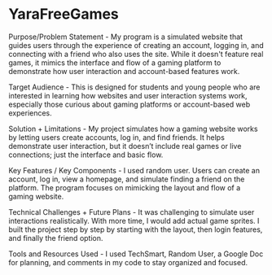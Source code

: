 # YaraFreeGames
Purpose/Problem Statement - My program is a simulated website that guides users through the experience of creating an account, logging in, and connecting with a friend who also uses the site. While it doesn't feature real games, it mimics the interface and flow of a gaming platform to demonstrate how user interaction and account-based features work.

Target Audience - This is designed for students and young people who are interested in learning how websites and user interaction systems work, especially those curious about gaming platforms or account-based web experiences.

Solution + Limitations - My project simulates how a gaming website works by letting users create accounts, log in, and find friends. It helps demonstrate user interaction, but it doesn’t include real games or live connections; just the interface and basic flow.

Key Features / Key Components - I used random user. Users can create an account, log in, view a homepage, and simulate finding a friend on the platform. The program focuses on mimicking the layout and flow of a gaming website.

Technical Challenges + Future Plans - It was challenging to simulate user interactions realistically. With more time, I would add actual game sprites. I built the project step by step by starting with the layout, then login features, and finally the friend option.

Tools and Resources Used - I used TechSmart, Random User, a Google Doc for planning, and comments in my code to stay organized and focused.
